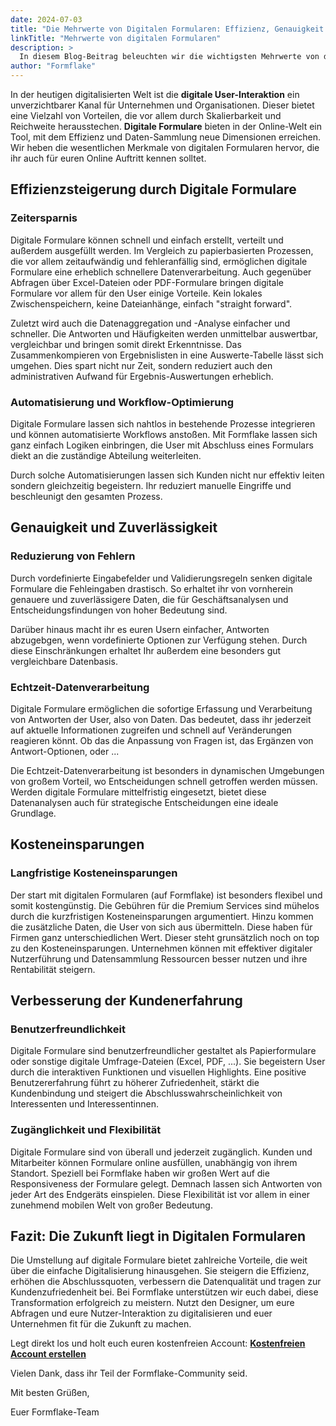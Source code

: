 ```yaml
---
date: 2024-07-03
title: "Die Mehrwerte von Digitalen Formularen: Effizienz, Genauigkeit und Nachhaltigkeit"
linkTitle: "Mehrwerte von digitalen Formularen"
description: >
  In diesem Blog-Beitrag beleuchten wir die wichtigsten Mehrwerte von digitalen Formularen und wie sie eure Arbeitsprozesse schon kurzfristig optimieren und mittelfristig revolutionieren können.
author: "Formflake"
---
```


In der heutigen digitalisierten Welt ist die **digitale User-Interaktion** ein unverzichtbarer Kanal für Unternehmen und Organisationen. Dieser bietet eine Vielzahl von Vorteilen, die vor allem durch Skalierbarkeit und Reichweite herausstechen. **Digitale Formulare** bieten in der Online-Welt ein Tool, mit dem Effizienz und Daten-Sammlung neue Dimensionen erreichen. Wir heben die wesentlichen Merkmale von digitalen Formularen hervor, die ihr auch für euren Online Auftritt kennen solltet.

## Effizienzsteigerung durch Digitale Formulare

### Zeitersparnis

Digitale Formulare können schnell und einfach erstellt, verteilt und außerdem ausgefüllt werden. Im Vergleich zu papierbasierten Prozessen, die vor allem zeitaufwändig und fehleranfällig sind, ermöglichen digitale Formulare eine erheblich schnellere Datenverarbeitung. Auch gegenüber Abfragen über Excel-Dateien oder PDF-Formulare bringen digitale Formulare vor allem für den User einige Vorteile. Kein lokales Zwischenspeichern, keine Dateianhänge, einfach "straight forward".

Zuletzt wird auch die Datenaggregation und -Analyse einfacher und schneller. Die Antworten und Häufigkeiten werden unmittelbar auswertbar, vergleichbar und bringen somit direkt Erkenntnisse. Das Zusammenkompieren von Ergebnislisten in eine Auswerte-Tabelle lässt sich umgehen. Dies spart nicht nur Zeit, sondern reduziert auch den administrativen Aufwand für Ergebnis-Auswertungen erheblich.

### Automatisierung und Workflow-Optimierung

Digitale Formulare lassen sich nahtlos in bestehende Prozesse integrieren und können automatisierte Workflows anstoßen. Mit Formflake lassen sich ganz einfach Logiken einbringen, die User mit Abschluss eines Formulars diekt an die zuständige Abteilung weiterleiten.

Durch solche Automatisierungen lassen sich Kunden nicht nur effektiv leiten sondern gleichzeitig begeistern. Ihr reduziert manuelle Eingriffe und beschleunigt den gesamten Prozess.

## Genauigkeit und Zuverlässigkeit

### Reduzierung von Fehlern

Durch vordefinierte Eingabefelder und Validierungsregeln senken digitale Formulare die Fehleingaben drastisch. So erhaltet ihr von vornherein genauere und zuverlässigere Daten, die für Geschäftsanalysen und Entscheidungsfindungen von hoher Bedeutung sind.

Darüber hinaus macht ihr es euren Usern einfacher, Antworten abzugebgen, wenn vordefinierte Optionen zur Verfügung stehen. Durch diese Einschränkungen erhaltet Ihr außerdem eine besonders gut vergleichbare Datenbasis.

### Echtzeit-Datenverarbeitung

Digitale Formulare ermöglichen die sofortige Erfassung und Verarbeitung von Antworten der User, also von Daten. Das bedeutet, dass ihr jederzeit auf aktuelle Informationen zugreifen und schnell auf Veränderungen reagieren könnt. Ob das die Anpassung von Fragen ist, das Ergänzen von Antwort-Optionen, oder ...

Die Echtzeit-Datenverarbeitung ist besonders in dynamischen Umgebungen von großem Vorteil, wo Entscheidungen schnell getroffen werden müssen. Werden digitale Formulare mittelfristig eingesetzt, bietet diese Datenanalysen auch für strategische Entscheidungen eine ideale Grundlage.

## Kosteneinsparungen

### Langfristige Kosteneinsparungen

Der start mit digitalen Formularen (auf Formflake) ist besonders flexibel und somit kostengünstig. Die Gebühren für die Premium Services sind mühelos durch die kurzfristigen Kosteneinsparungen argumentiert. Hinzu kommen die zusätzliche Daten, die User von sich aus übermitteln. Diese haben für Firmen ganz unterschiedlichen Wert. Dieser steht grunsätzlich noch on top zu den Kosteneinsparungen. Unternehmen können mit effektiver digitaler Nutzerführung und Datensammlung Ressourcen besser nutzen und ihre Rentabilität steigern.

## Verbesserung der Kundenerfahrung

### Benutzerfreundlichkeit

Digitale Formulare sind benutzerfreundlicher gestaltet als Papierformulare oder sonstige digitale Umfrage-Dateien (Excel, PDF, ...). Sie begeistern User durch die interaktiven Funktionen und visuellen Highlights. Eine positive Benutzererfahrung führt zu höherer Zufriedenheit, stärkt die Kundenbindung und steigert die Abschlusswahrscheinlichkeit von Interessenten und Interessentinnen.

### Zugänglichkeit und Flexibilität

Digitale Formulare sind von überall und jederzeit zugänglich. Kunden und Mitarbeiter können Formulare online ausfüllen, unabhängig von ihrem Standort. Speziell bei Formflake haben wir großen Wert auf die Responsiveness der Formulare gelegt. Demnach lassen sich Antworten von jeder Art des Endgeräts einspielen. Diese Flexibilität ist vor allem in einer zunehmend mobilen Welt von großer Bedeutung.

## Fazit: Die Zukunft liegt in Digitalen Formularen

Die Umstellung auf digitale Formulare bietet zahlreiche Vorteile, die weit über die einfache Digitalisierung hinausgehen. Sie steigern die Effizienz, erhöhen die Abschlussquoten, verbessern die Datenqualität und tragen zur Kundenzufriedenheit bei. Bei Formflake unterstützen wir euch dabei, diese Transformation erfolgreich zu meistern. Nutzt den Designer, um eure Abfragen und eure Nutzer-Interaktion zu digitalisieren und euer Unternehmen fit für die Zukunft zu machen.

Legt direkt los und holt euch euren kostenfreien Account: **[Kostenfreien Account erstellen](https://formflake.com/signup)**

Vielen Dank, dass ihr Teil der Formflake-Community seid.

Mit besten Grüßen,

Euer Formflake-Team
